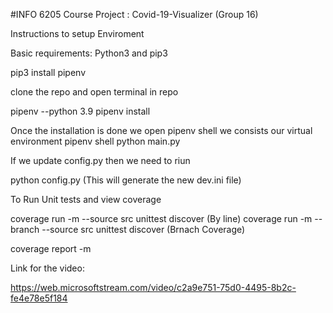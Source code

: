 #INFO 6205 Course Project : Covid-19-Visualizer (Group 16)

Instructions to setup Enviroment

Basic requirements: Python3 and pip3

pip3 install pipenv

clone the repo and open terminal in repo

pipenv --python 3.9
pipenv install

Once the installation is done we open pipenv shell we consists our virtual environment
pipenv shell
python main.py

If we update config.py then we need to riun

python config.py (This will generate the new dev.ini file)

To Run Unit tests and view coverage

 coverage run -m --source src unittest discover (By line)
coverage run -m --branch --source src unittest discover (Brnach Coverage)

 coverage report -m

Link for the video:

https://web.microsoftstream.com/video/c2a9e751-75d0-4495-8b2c-fe4e78e5f184
